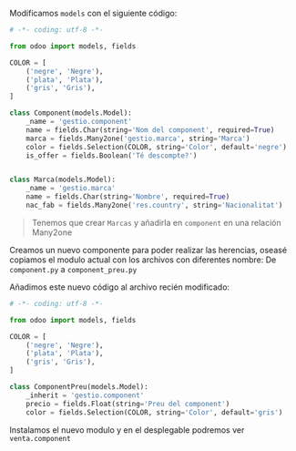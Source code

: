
Modificamos `models` con el siguiente código:
```python
# -*- coding: utf-8 -*-

from odoo import models, fields

COLOR = [
	('negre', 'Negre'),
	('plata', 'Plata'),
	('gris', 'Gris'),
]

class Component(models.Model):
	_name = 'gestio.component'
	name = fields.Char(string='Nom del component', required=True)
	marca = fields.Many2one('gestio.marca', string='Marca')
	color = fields.Selection(COLOR, string='Color', default='negre')
	is_offer = fields.Boolean('Té descompte?')


class Marca(models.Model):
	_name = 'gestio.marca'
	name = fields.Char(string='Nombre', required=True)
	nac_fab = fields.Many2one('res.country', string='Nacionalitat')
```

> Tenemos que crear `Marcas` y añadirla en `component` en una relación Many2one

Creamos un nuevo componente para poder realizar las herencias, oseasé copiamos el modulo actual con los archivos con diferentes nombre:
De `component.py` a `component_preu.py`

Añadimos este nuevo código al archivo recién modificado:
```python
# -*- coding: utf-8 -*-

from odoo import models, fields

COLOR = [
	('negre', 'Negre'),
	('plata', 'Plata'),
	('gris', 'Gris'),
]

class ComponentPreu(models.Model):
	_inherit = 'gestio.component'
	precio = fields.Float(string='Preu del component')
	color = fields.Selection(COLOR, string='Color', default='gris')
```
Instalamos el nuevo modulo y en el desplegable podremos ver `venta.component`
